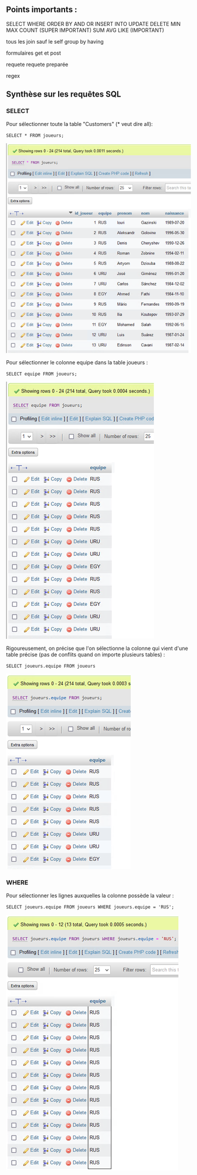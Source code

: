 ## Points importants :

SELECT
WHERE
ORDER BY
AND
OR
INSERT INTO
UPDATE
DELETE
MIN MAX
COUNT (SUPER IMPORTANT)
SUM
AVG
LIKE (IMPORTANT)

tous les join sauf le self
group by 
having

formulaires get et post

requete
requete preparée

regex


## Synthèse sur les requêtes SQL

### SELECT

Pour sélectionner toute la table "Customers" (* veut dire all):
```
SELECT * FROM joueurs;
```
![Alt text](image.png)

Pour sélectionner le colonne equipe dans la table joueurs :
```
SELECT equipe FROM joueurs;
```
![Alt text](image-1.png)

Rigoureusement, on précise que l'on sélectionne la colonne qui vient d'une table précise (pas de conflits quand on importe plusieurs tables) :

```
SELECT joueurs.equipe FROM joueurs
```

![Alt text](image-3.png)

### WHERE

Pour sélectionner les lignes auxquelles la colonne possède la valeur :

```
SELECT joueurs.equipe FROM joueurs WHERE joueurs.equipe = 'RUS';
```

![Alt text](image-4.png)